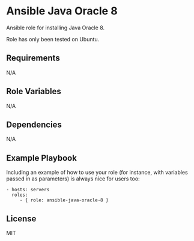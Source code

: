 Ansible Java Oracle 8
=========

Ansible role for installing Java Oracle 8.

Role has only been tested on Ubuntu.

Requirements
------------

N/A

Role Variables
--------------

N/A

Dependencies
------------

N/A

Example Playbook
----------------

Including an example of how to use your role (for instance, with variables passed in as parameters) is always nice for users too:

    - hosts: servers
      roles:
         - { role: ansible-java-oracle-8 }

License
-------

MIT
